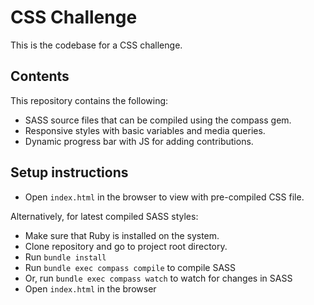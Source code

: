 # CSS Challenge

This is the codebase for a CSS challenge.

## Contents

This repository contains the following:
- SASS source files that can be compiled using the compass gem.
- Responsive styles with basic variables and media queries.
- Dynamic progress bar with JS for adding contributions.

## Setup instructions

* Open `index.html` in the browser to view with pre-compiled CSS file.

Alternatively, for latest compiled SASS styles:

* Make sure that Ruby is installed on the system.
* Clone repository and go to project root directory.
* Run `bundle install`
* Run `bundle exec compass compile` to compile SASS
* Or, run `bundle exec compass watch` to watch for changes in SASS
* Open `index.html` in the browser
